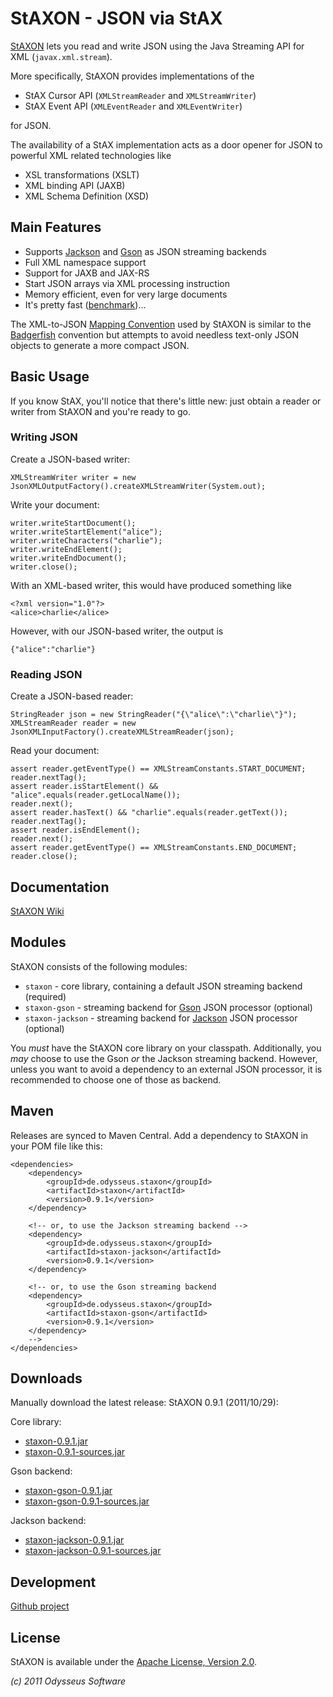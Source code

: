 # StAXON - JSON via StAX

[StAXON](http://beckchr.github.com/staxon/) lets you read and write JSON using the Java Streaming API for XML (`javax.xml.stream`).

More specifically, StAXON provides implementations of the

- StAX Cursor API (`XMLStreamReader` and `XMLStreamWriter`)
- StAX Event API (`XMLEventReader` and `XMLEventWriter`)

for JSON.

The availability of a StAX implementation acts as a door opener for JSON to powerful XML related technologies like

- XSL transformations (XSLT)
- XML binding API (JAXB)
- XML Schema Definition (XSD)

## Main Features

- Supports [Jackson](http://jackson.codehaus.org/) and [Gson](http://code.google.com/p/google-gson/) as JSON streaming backends
- Full XML namespace support
- Support for JAXB and JAX-RS
- Start JSON arrays via XML processing instruction
- Memory efficient, even for very large documents
- It's pretty fast ([benchmark](https://github.com/beckchr/staxon/wiki/Benchmark))…

The XML-to-JSON [Mapping Convention](https://github.com/beckchr/staxon/wiki/Mapping-Convention) used by StAXON is
similar to the [Badgerfish](http://www.sklar.com/badgerfish/) convention but attempts to avoid needless text-only
JSON objects to generate a more compact JSON.

## Basic Usage

If you know StAX, you'll notice that there's little new: just obtain a reader or writer
from StAXON and you're ready to go.

### Writing JSON

Create a JSON-based writer:

	XMLStreamWriter writer = new JsonXMLOutputFactory().createXMLStreamWriter(System.out);

Write your document:

	writer.writeStartDocument();
	writer.writeStartElement("alice");
	writer.writeCharacters("charlie");
	writer.writeEndElement();
	writer.writeEndDocument();
	writer.close();

With an XML-based writer, this would have produced something like

	<?xml version="1.0"?>
	<alice>charlie</alice>

However, with our JSON-based writer, the output is

	{"alice":"charlie"}

### Reading JSON

Create a JSON-based reader:

	StringReader json = new StringReader("{\"alice\":\"charlie\"}");
	XMLStreamReader reader = new JsonXMLInputFactory().createXMLStreamReader(json);

Read your document:

	assert reader.getEventType() == XMLStreamConstants.START_DOCUMENT;
	reader.nextTag(); 
	assert reader.isStartElement() && "alice".equals(reader.getLocalName());
	reader.next();
	assert reader.hasText() && "charlie".equals(reader.getText());
	reader.nextTag();
	assert reader.isEndElement();
	reader.next();
	assert reader.getEventType() == XMLStreamConstants.END_DOCUMENT;
	reader.close();

## Documentation

[StAXON Wiki](https://github.com/beckchr/staxon/wiki/)

## Modules

StAXON consists of the following modules:

- `staxon` - core library, containing a default JSON streaming backend (required)
- `staxon-gson` - streaming backend for [Gson](http://code.google.com/p/google-gson/) JSON processor (optional)
- `staxon-jackson` - streaming backend for [Jackson](http://jackson.codehaus.org/) JSON processor (optional)

You _must_ have the StAXON core library on your classpath. Additionally, you _may_ choose to use the Gson _or_ the
Jackson streaming backend. However, unless you want to avoid a dependency to an external JSON processor, it is
recommended to choose one of those as backend.

## Maven

Releases are synced to Maven Central. Add a dependency to StAXON in your POM file like this:

	<dependencies>
		<dependency>
			<groupId>de.odysseus.staxon</groupId>
			<artifactId>staxon</artifactId>
			<version>0.9.1</version>
		</dependency>

		<!-- or, to use the Jackson streaming backend -->
		<dependency>
			<groupId>de.odysseus.staxon</groupId>
			<artifactId>staxon-jackson</artifactId>
			<version>0.9.1</version>
		</dependency>

		<!-- or, to use the Gson streaming backend
		<dependency>
			<groupId>de.odysseus.staxon</groupId>
			<artifactId>staxon-gson</artifactId>
			<version>0.9.1</version>
		</dependency>
		-->		
	</dependencies>

## Downloads

Manually download the latest release: StAXON 0.9.1 (2011/10/29):

Core library:

- [staxon-0.9.1.jar](http://repo1.maven.org/maven2/de/odysseus/staxon/staxon/0.9.1/staxon-0.9.1.jar)
- [staxon-0.9.1-sources.jar](http://repo1.maven.org/maven2/de/odysseus/staxon/staxon/0.9.1//staxon-0.9.1-sources.jar)

Gson backend:

- [staxon-gson-0.9.1.jar](http://repo1.maven.org/maven2/de/odysseus/staxon/staxon-gson/0.9.1/staxon-gson-0.9.1.jar)
- [staxon-gson-0.9.1-sources.jar](http://repo1.maven.org/maven2/de/odysseus/staxon/staxon-gson/0.9.1/staxon-gson-0.9.1-sources.jar)

Jackson backend:

- [staxon-jackson-0.9.1.jar](http://repo1.maven.org/maven2/de/odysseus/staxon/staxon-jackson/0.9.1/staxon-jackson-0.9.1.jar)
- [staxon-jackson-0.9.1-sources.jar](http://repo1.maven.org/maven2/de/odysseus/staxon/staxon-jackson/0.9.1/staxon-jackson-0.9.1-sources.jar)

## Development

[Github project](http://github.com/beckchr/staxon/)

## License

StAXON is available under the [Apache License, Version 2.0](http://www.apache.org/licenses/LICENSE-2.0.html).


_(c) 2011 Odysseus Software_
